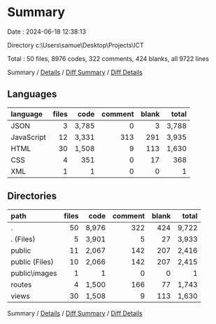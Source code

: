 # Summary

Date : 2024-06-18 12:38:13

Directory c:\\Users\\samue\\Desktop\\Projects\\ICT

Total : 50 files,  8976 codes, 322 comments, 424 blanks, all 9722 lines

Summary / [Details](details.md) / [Diff Summary](diff.md) / [Diff Details](diff-details.md)

## Languages
| language | files | code | comment | blank | total |
| :--- | ---: | ---: | ---: | ---: | ---: |
| JSON | 3 | 3,785 | 0 | 3 | 3,788 |
| JavaScript | 12 | 3,331 | 313 | 291 | 3,935 |
| HTML | 30 | 1,508 | 9 | 113 | 1,630 |
| CSS | 4 | 351 | 0 | 17 | 368 |
| XML | 1 | 1 | 0 | 0 | 1 |

## Directories
| path | files | code | comment | blank | total |
| :--- | ---: | ---: | ---: | ---: | ---: |
| . | 50 | 8,976 | 322 | 424 | 9,722 |
| . (Files) | 5 | 3,901 | 5 | 27 | 3,933 |
| public | 11 | 2,067 | 142 | 207 | 2,416 |
| public (Files) | 10 | 2,066 | 142 | 207 | 2,415 |
| public\\images | 1 | 1 | 0 | 0 | 1 |
| routes | 4 | 1,500 | 166 | 77 | 1,743 |
| views | 30 | 1,508 | 9 | 113 | 1,630 |

Summary / [Details](details.md) / [Diff Summary](diff.md) / [Diff Details](diff-details.md)
